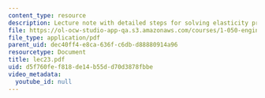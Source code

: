 ```yaml
---
content_type: resource
description: Lecture note with detailed steps for solving elasticity problems.
file: https://ol-ocw-studio-app-qa.s3.amazonaws.com/courses/1-050-engineering-mechanics-i-fall-2007/d5f760fef818de14b55dd70d3878fbbe_lec23.pdf
file_type: application/pdf
parent_uid: dec40ff4-e8ca-636f-c6db-d88880914a96
resourcetype: Document
title: lec23.pdf
uid: d5f760fe-f818-de14-b55d-d70d3878fbbe
video_metadata:
  youtube_id: null
---
```

